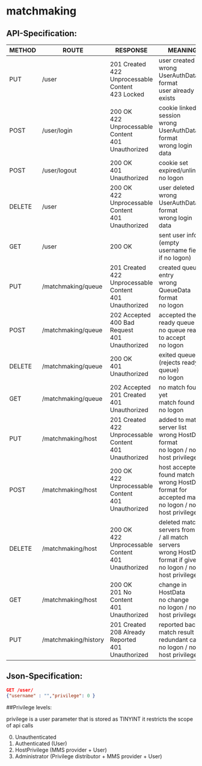 # matchmaking

## API-Specification:
| METHOD | ROUTE                | RESPONSE                                                     | MEANING                                                                                                                |
|--------|----------------------|--------------------------------------------------------------|------------------------------------------------------------------------------------------------------------------------|
| PUT    | /user                | 201 Created<br>422 Unprocessable Content<br>423 Locked       | user created<br>wrong UserAuthData format<br>user already exists                                                       |
| POST   | /user/login          | 200 OK<br>422 Unprocessable Content<br>401 Unauthorized      | cookie linked to session<br>wrong UserAuthData format<br>wrong login data                                              |
| POST   | /user/logout         | 200 OK<br>401 Unauthorized                                   | cookie set expired/unlinked<br>no logon                                                                                |
| DELETE | /user                | 200 OK<br>422 Unprocessable Content<br>401 Unauthorized      | user deleted<br>wrong UserAuthData format<br>wrong login data                                                          |
| GET    | /user                | 200 OK                                                       | sent user info (empty username field if no logon)                                                                      |
| PUT    | /matchmaking/queue   | 201 Created<br>422 Unprocessable Content<br>401 Unauthorized | created queue entry<br>wrong QueueData format<br>no logon                                                              |
| POST   | /matchmaking/queue   | 202 Accepted<br>400 Bad Request<br>401 Unauthorized          | accepted the ready queue <br>no queue ready to accept<br>no logon                                                      |
| DELETE | /matchmaking/queue   | 200 OK<br>401 Unauthorized                                   | exited queue (rejects ready queue)<br>no logon                                                                         |
| GET    | /matchmaking/queue   | 202 Accepted<br>201 Created<br>401 Unauthorized              | no match found yet<br>match found<br>no logon                                                                          |
| PUT    | /matchmaking/host    | 201 Created<br>422 Unprocessable Content<br>401 Unauthorized | added to match server list<br>wrong HostData format<br>no logon / no host privileges                                   |
| POST   | /matchmaking/host    | 200 OK<br>422 Unprocessable Content<br>401 Unauthorized      | host accepted found match<br>wrong HostData format for accepted match<br>no logon / no host privileges                 |
| DELETE | /matchmaking/host    | 200 OK<br>422 Unprocessable Content<br>401 Unauthorized      | deleted match servers from list / all match servers<br>wrong HostData format if given<br>no logon / no host privileges |
| GET    | /matchmaking/host    | 200 OK<br>201 No Content<br>401 Unauthorized                 | change in HostData<br>no change<br>no logon / no host privileges                                                       |
| PUT    | /matchmaking/history | 201 Created<br>208 Already Reported<br>401 Unauthorized      | reported back match result<br>redundant call<br>no logon / no host privileges                                          |



## Json-Specification:
```json
GET /user/
{"username" : "","privilege": 0	}
```



##Privilege levels:

privilege is a user parameter that is stored as TINYINT
it restricts the scope of api calls 

0. Unauthenticated
1. Authenticated (User)
2. HostPrivilege (MMS provider + User)
3. Administrator (Privilege distributor + MMS provider + User)